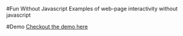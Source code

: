 #Fun Without Javascript
Examples of web-page interactivity without javascript

#Demo
[Checkout the demo here](http://funwithoutjavascript.johnhenry.surge.sh/)

